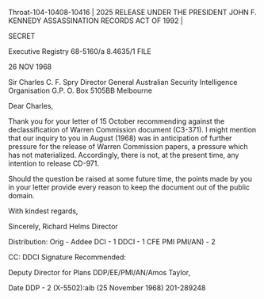 Throat-104-10408-10416 | 2025 RELEASE UNDER THE PRESIDENT JOHN F. KENNEDY ASSASSINATION RECORDS ACT OF 1992 |

SECRET

Executive Registry
68-5160/a
8.4635/1
FILE

26 NOV 1968

Sir Charles C. F. Spry
Director General
Australian Security Intelligence Organisation
G.P. O. Box 5105BB
Melbourne

Dear Charles,

Thank you for your letter of 15 October
recommending against the declassification of
Warren Commission document (C3-371). I might
mention that our inquiry to you in August (1968)
was in anticipation of further pressure for the
release of Warren Commission papers, a pressure
which has not materialized. Accordingly, there is
not, at the present time, any intention to release
CD-971.

Should the question be raised at some future
time, the points made by you in your letter provide
every reason to keep the document out of the
public domain.

With kindest regards,

Sincerely,
Richard Helms
Director

Distribution:
Orig - Addee
DCI - 1
DDCI - 1
CFE
PMI
PMI/AN) - 2

CC:
DDCI
Signature Recommended:

Deputy Director for Plans
DDP/EE/PMI/AN/Amos Taylor,

Date
DDP - 2
(X-5502):aib (25 November 1968)
201-289248
